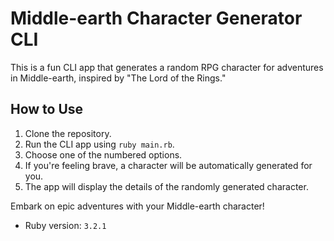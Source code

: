 # Middle-earth Character Generator CLI

This is a fun CLI app that generates a random RPG character for adventures in Middle-earth, inspired by "The Lord of the Rings."

## How to Use

1. Clone the repository.
2. Run the CLI app using `ruby main.rb`.
3. Choose one of the numbered options.
3. If you're feeling brave, a character will be automatically generated for you.
4. The app will display the details of the randomly generated character.

Embark on epic adventures with your Middle-earth character!

- Ruby version: `3.2.1`
